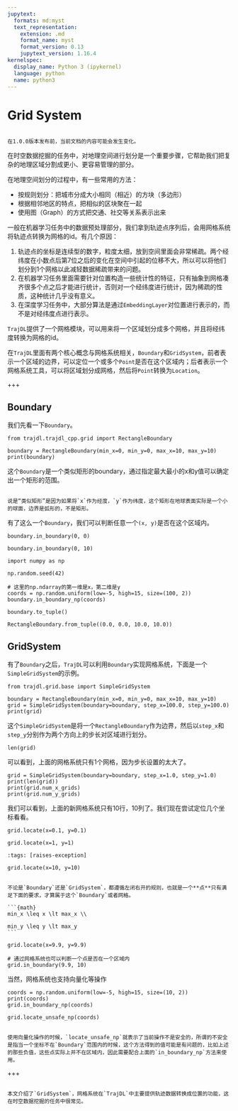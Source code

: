 ```yaml
---
jupytext:
  formats: md:myst
  text_representation:
    extension: .md
    format_name: myst
    format_version: 0.13
    jupytext_version: 1.16.4
kernelspec:
  display_name: Python 3 (ipykernel)
  language: python
  name: python3
---
```


# Grid System

```{attention}

在1.0.0版本发布前，当前文档的内容可能会发生变化。

```

在时空数据挖掘的任务中，对地理空间进行划分是一个重要步骤，它帮助我们把复杂的地理区域分割成更小、更容易管理的部分。

在地理空间划分的过程中，有一些常用的方法：
- 按规则划分：把城市分成大小相同（相近）的方块（多边形）
- 根据相邻地区的特点，把相似的区块聚在一起
- 使用图（Graph）的方式把交通、社交等关系表示出来

一般在机器学习任务中的数据预处理部分，我们拿到轨迹点序列后，会用网格系统将轨迹点转换为网格的id。有几个原因：
1. 轨迹点的坐标是连续型的数字，粒度太细，放到空间里面会非常稀疏。两个经纬度在小数点后第7位之后的变化在空间中引起的位移不大，所以可以将他们划分到1个网格以此减轻数据稀疏带来的问题。
2. 在机器学习任务里面需要针对位置构造一些统计性的特征，只有抽象到网格凑齐很多个点之后才能进行统计，否则对一个经纬度进行统计，因为稀疏的性质，这种统计几乎没有意义。
3. 在深度学习任务中，大部分算法是通过`EmbeddingLayer`对位置进行表示的，而不是对经纬度点进行表示。

`TrajDL`提供了一个网格模块，可以用来将一个区域划分成多个网格，并且将经纬度转换为网格的id。

在`TrajDL`里面有两个核心概念与网格系统相关，`Boundary`和`GridSystem`，前者表示一个区域的边界，可以定位一个或多个`Point`是否在这个区域内；后者表示一个网格系统工具，可以将区域划分成网格，然后将`Point`转换为`Location`。

+++

## Boundary

我们先看一下`Boundary`。

```{code-cell} ipython3
from trajdl.trajdl_cpp.grid import RectangleBoundary

boundary = RectangleBoundary(min_x=0, min_y=0, max_x=10, max_y=10)
print(boundary)
```

这个`Boundary`是一个类似矩形的boundary，通过指定最大最小的x和y值可以确定出一个矩形的范围。

```{note}

说是“类似矩形”是因为如果将`x`作为经度，`y`作为纬度，这个矩形在地球表面实际是一个小的球面，边界是弧形的，不是矩形。

```

有了这么一个`Boundary`，我们可以判断任意一个`(x, y)`是否在这个区域内。

```{code-cell} ipython3
boundary.in_boundary(0, 0)
```

```{code-cell} ipython3
boundary.in_boundary(0, 10)
```

```{code-cell} ipython3
import numpy as np

np.random.seed(42)

# 这里的np.ndarray的第一维是x，第二维是y
coords = np.random.uniform(low=-5, high=15, size=(100, 2))
boundary.in_boundary_np(coords)
```

```{code-cell} ipython3
boundary.to_tuple()
```

```{code-cell} ipython3
RectangleBoundary.from_tuple((0.0, 0.0, 10.0, 10.0))
```

## GridSystem

有了`Boundary`之后，`TrajDL`可以利用`Boundary`实现网格系统，下面是一个`SimpleGridSystem`的示例。

```{code-cell} ipython3
from trajdl.grid.base import SimpleGridSystem

boundary = RectangleBoundary(min_x=0, min_y=0, max_x=10, max_y=10)
grid = SimpleGridSystem(boundary=boundary, step_x=100.0, step_y=100.0)
print(grid)
```

这个`SimpleGridSystem`是将一个`RectangleBoundary`作为边界，然后以`step_x`和`step_y`分别作为两个方向上的步长对区域进行划分。

```{code-cell} ipython3
len(grid)
```

可以看到，上面的网格系统只有1个网格，因为步长设置的太大了。

```{code-cell} ipython3
grid = SimpleGridSystem(boundary=boundary, step_x=1.0, step_y=1.0)
print(len(grid))
print(grid.num_x_grids)
print(grid.num_y_grids)
```

我们可以看到，上面的新网格系统只有10行，10列了。我们现在尝试定位几个坐标看看。

```{code-cell} ipython3
grid.locate(x=0.1, y=0.1)
```

```{code-cell} ipython3
grid.locate(x=1, y=1)
```

```{code-cell} ipython3
:tags: [raises-exception]

grid.locate(x=10, y=10)
```

````{attention}

不论是`Boundary`还是`GridSystem`，都遵循左闭右开的规则，也就是一个**点**只有满足下面的要求，才算属于这个`Boundary`或者网格。

```{math}
min_x \leq x \lt max_x \\

min_y \leq y \lt max_y 
```

````

```{code-cell} ipython3
grid.locate(x=9.9, y=9.9)
```

```{code-cell} ipython3
# 通过网格系统也可以判断一个点是否在一个区域内
grid.in_boundary(9.9, 10)
```

当然，网格系统也支持向量化等操作

```{code-cell} ipython3
coords = np.random.uniform(low=-5, high=15, size=(10, 2))
print(coords)
grid.in_boundary_np(coords)
```

```{code-cell} ipython3
grid.locate_unsafe_np(coords)
```

```{attention}

使用向量化操作的时候，`locate_unsafe_np`就表示了当前操作不是安全的，所谓的不安全是指当一个坐标不在`Boundary`范围内的时候，这个方法得到的值可能是有问题的，比如上述的那些负值，这些点实际上并不在区域内，因此需要配合上面的`in_boundary_np`方法来使用。

```

+++

```{tip}

本文介绍了`GridSystem`，网格系统在`TrajDL`中主要提供轨迹数据转换成位置的功能，这在时空数据挖掘的任务中很常见。

```

```{code-cell} ipython3

```

